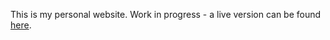 This is my personal website. Work in progress - a live version can be found [here](http://jcz95.dynu.com/~jim/WmGXQ5YvdzSYCG8l/).
